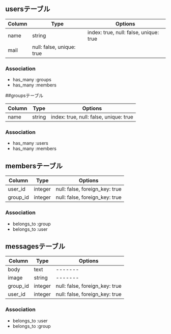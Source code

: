 ## usersテーブル

|Column|Type|Options|
|------|----|-------|
|name|string|index: true, null: false, unique: true|
|mail|null: false, unique: true|

### Association
- has_many :groups
- has_many :members

##groupsテーブル

|Column|Type|Options|
|------|----|-------|
|name|string|index: true, null: false, unique: true|

### Association
- has_many :users
- has_many :members

## membersテーブル

|Column|Type|Options|
|------|----|-------|
|user_id|integer|null: false, foreign_key: true|
|group_id|integer|null: false, foreign_key: true|


### Association
- belongs_to :group
- belongs_to :user


## messagesテーブル
|Column|Type|Options|
|------|----|-------|
|body|text|-------|
|image|string|-------|
|group_id|integer|null: false, foreign_key: true|
|user_id|integer|null: false, foreign_key: true|


### Association
- belongs_to :user
- belongs_to :group

